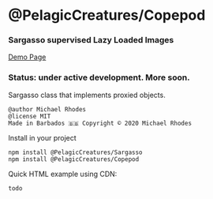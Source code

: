 # @PelagicCreatures/Copepod

### Sargasso supervised Lazy Loaded Images

[Demo Page](https://blog.myanti.social/demos/copepod)

### Status: under active development. More soon.

Sargasso class that implements proxied objects.

```
@author Michael Rhodes
@license MIT
Made in Barbados 🇧🇧 Copyright © 2020 Michael Rhodes
```

Install in your project
```
npm install @PelagicCreatures/Sargasso
npm install @PelagicCreatures/Copepod
```

Quick HTML example using CDN:
```html
todo
```
